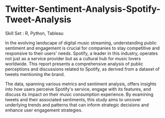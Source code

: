 # Twitter-Sentiment-Analysis-Spotify-Tweet-Analysis

Skill Set : R, Python, Tableau

In the evolving landscape of digital music streaming, understanding public sentiment and engagement is crucial for companies to stay competitive and responsive to their users' needs. Spotify, a leader in this industry, operates not just as a service provider but as a cultural hub for music lovers worldwide. This report presents a comprehensive analysis of public perceptions and discussions related to Spotify, as derived from a dataset of tweets mentioning the brand.

The data, spanning various metrics and sentiment analysis, offers insights into how users perceive Spotify's service, engage with its features, and discuss its impact on their music consumption experience. By examining tweets and their associated sentiments, this study aims to uncover underlying trends and patterns that can inform strategic decisions and enhance user engagement strategies.
